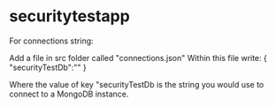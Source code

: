# securitytestapp

For connections string:

Add a file in src folder called "connections.json"
Within this file write:
  {
    "securityTestDb":"<your connection string here>"
  }

Where the value of key "securityTestDb is the string you would use to connect to a MongoDB instance.
